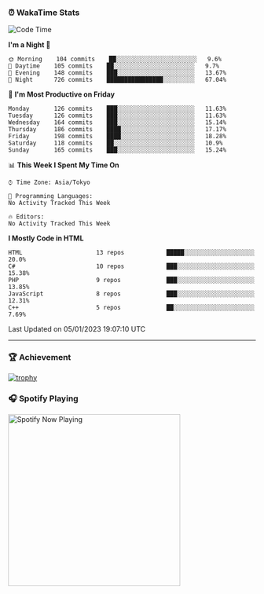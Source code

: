 ### ⏰ WakaTime Stats


<!--START_SECTION:waka-->
![Code Time](http://img.shields.io/badge/Code%20Time-506%20hrs%203%20mins-blue)

**I'm a Night 🦉** 

```text
🌞 Morning    104 commits    ██░░░░░░░░░░░░░░░░░░░░░░░   9.6% 
🌆 Daytime    105 commits    ██░░░░░░░░░░░░░░░░░░░░░░░   9.7% 
🌃 Evening    148 commits    ███░░░░░░░░░░░░░░░░░░░░░░   13.67% 
🌙 Night      726 commits    ████████████████░░░░░░░░░   67.04%

```
📅 **I'm Most Productive on Friday** 

```text
Monday       126 commits    ███░░░░░░░░░░░░░░░░░░░░░░   11.63% 
Tuesday      126 commits    ███░░░░░░░░░░░░░░░░░░░░░░   11.63% 
Wednesday    164 commits    ███░░░░░░░░░░░░░░░░░░░░░░   15.14% 
Thursday     186 commits    ████░░░░░░░░░░░░░░░░░░░░░   17.17% 
Friday       198 commits    ████░░░░░░░░░░░░░░░░░░░░░   18.28% 
Saturday     118 commits    ██░░░░░░░░░░░░░░░░░░░░░░░   10.9% 
Sunday       165 commits    ███░░░░░░░░░░░░░░░░░░░░░░   15.24%

```


📊 **This Week I Spent My Time On** 

```text
⌚︎ Time Zone: Asia/Tokyo

💬 Programming Languages: 
No Activity Tracked This Week

🔥 Editors: 
No Activity Tracked This Week

```

**I Mostly Code in HTML** 

```text
HTML                     13 repos            █████░░░░░░░░░░░░░░░░░░░░   20.0% 
C#                       10 repos            ███░░░░░░░░░░░░░░░░░░░░░░   15.38% 
PHP                      9 repos             ███░░░░░░░░░░░░░░░░░░░░░░   13.85% 
JavaScript               8 repos             ███░░░░░░░░░░░░░░░░░░░░░░   12.31% 
C++                      5 repos             ██░░░░░░░░░░░░░░░░░░░░░░░   7.69%

```



 Last Updated on 05/01/2023 19:07:10 UTC
<!--END_SECTION:waka-->

---

### 🏆 Achievement

[![trophy](https://github-profile-trophy.vercel.app/?username=Slime-hatena&theme=flat&no-bg=true&no-frame=true&column=8)](https://github.com/ryo-ma/github-profile-trophy)

### 🎧 Spotify Playing

[<img src="https://spotify-now-playing-slime-hatena.vercel.app/api/spotify-playing" alt="Spotify Now Playing" width="350" />](https://open.spotify.com/user/slime_hatena)

<!--
**Slime-hatena/Slime-hatena** is a ✨ _special_ ✨ repository because its `README.md` (this file) appears on your GitHub profile.

Here are some ideas to get you started:

- 🔭 I’m currently working on ...
- 🌱 I’m currently learning ...
- 👯 I’m looking to collaborate on ...
- 🤔 I’m looking for help with ...
- 💬 Ask me about ...
- 📫 How to reach me: ...
- 😄 Pronouns: ...
- ⚡ Fun fact: ...
-->
